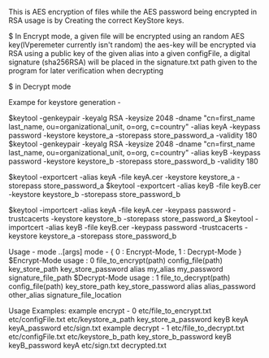 This is AES encryption of files while the AES password being encrypted in RSA usage is by Creating the correct KeyStore keys.

$ In Encrypt mode, a given file will be encrypted using an random AES key(IVperemeter currently isn't random) the aes-key will be encrypted via RSA using a public key of the given alias into a given configFile, a digital signature (sha256RSA) will be placed in the signature.txt path given to the program for later verification when decrypting

$ in Decrypt mode

Exampe for keystore generation - 

$keytool -genkeypair -keyalg RSA -keysize 2048 -dname "cn=first_name last_name, ou=organizational_unit, o=org, c=country" -alias keyA -keypass password -keystore keystore_a -storepass store_password_a -validity 180
$keytool -genkeypair -keyalg RSA -keysize 2048 -dname "cn=first_name last_name, ou=organizational_unit, o=org, c=country" -alias keyB -keypass password -keystore keystore_b -storepass store_password_b -validity 180

$keytool -exportcert -alias keyA -file keyA.cer -keystore keystore_a -storepass store_password_a
$keytool -exportcert -alias keyB -file keyB.cer -keystore keystore_b -storepass store_password_b

$keytool -importcert -alias keyA -file keyA.cer -keypass password -trustcacerts -keystore keystore_b -storepass store_password_a
$keytool -importcert -alias keyB -file keyB.cer -keypass password -trustcacerts -keystore keystore_a -storepass store_password_b


Usage - mode ..[args]
mode - { 0 : Encrypt-Mode, 1 : Decrypt-Mode }
$Encrypt-Mode usage : 0 file_to_encrypt(path) config_file(path) key_store_path key_store_password alias my_alias my_password signature_file_path
$Decrypt-Mode usage : 1 file_to_decrypt(path) config_file(path) key_store_path key_store_password alias alias_password other_alias signature_file_location

Usage Examples:
example encrypt -  0 etc/file_to_encrypt.txt etc/configFile.txt etc/keystore_a_path key_store_a_password keyB keyA keyA_password etc/sign.txt
example decrypt - 1 etc/file_to_decrypt.txt etc/configFile.txt etc/keystore_b_path key_store_b_password keyB keyB_password keyA etc/sign.txt decrypted.txt





